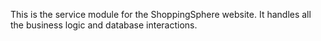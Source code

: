 This is the service module for the ShoppingSphere website. It handles all the business logic and database interactions.
